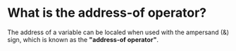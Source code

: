 # What is the address-of operator? 

The address of a variable can be localed when used with the ampersand (&) sign, which is known as the **"address-of operator"**. 


